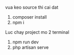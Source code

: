 vua keo source thi cai dat
1. composer install
2. npm i


Luc chay project
mo 2 terminal
1. npm run dev
2. php artisan serve